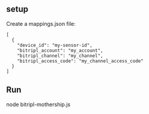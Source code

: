 ## setup

Create a mappings.json file:

```
[
  {
    "device_id": "my-sensor-id",
    "bitripl_account": "my_account",
    "bitripl_channel": "my_channel",
    "bitripl_access_code": "my_channel_access_code"
  }
]
```

## Run

node bitripl-mothership.js